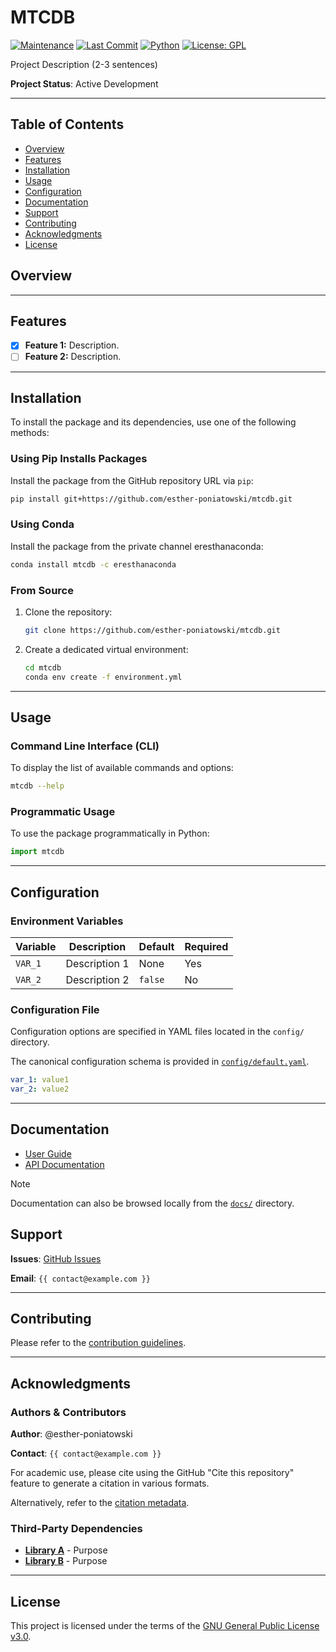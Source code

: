 # MTCDB

[![Maintenance](https://img.shields.io/maintenance/yes/2025)]()
[![Last Commit](https://img.shields.io/github/last-commit/esther-poniatowski/architekta)](https://github.com/esther-poniatowski/architekta/commits/main)
[![Python](https://img.shields.io/badge/python-supported-blue)](https://www.python.org/)
[![License: GPL](https://img.shields.io/badge/License-GPL-yellow.svg)](https://opensource.org/licenses/GPL-3.0)

Project Description (2-3 sentences)

**Project Status**: Active Development

---

## Table of Contents

- [Overview](#overview)
- [Features](#features)
- [Installation](#installation)
- [Usage](#usage)
- [Configuration](#configuration)
- [Documentation](#documentation)
- [Support](#support)
- [Contributing](#contributing)
- [Acknowledgments](#acknowledgments)
- [License](#license)

## Overview

---

## Features

- [X] **Feature 1:** Description.
- [ ] **Feature 2:** Description.

---

## Installation

To install the package and its dependencies, use one of the following methods:

### Using Pip Installs Packages

Install the package from the GitHub repository URL via `pip`:

```bash
pip install git+https://github.com/esther-poniatowski/mtcdb.git
```

### Using Conda

Install the package from the private channel eresthanaconda:

```bash
conda install mtcdb -c eresthanaconda
```

### From Source

1. Clone the repository:

      ```bash
      git clone https://github.com/esther-poniatowski/mtcdb.git
      ```

2. Create a dedicated virtual environment:

      ```bash
      cd mtcdb
      conda env create -f environment.yml
      ```

---

## Usage

### Command Line Interface (CLI)

To display the list of available commands and options:

```sh
mtcdb --help
```

### Programmatic Usage

To use the package programmatically in Python:

```python
import mtcdb
```

---

## Configuration

### Environment Variables

|Variable|Description|Default|Required|
|---|---|---|---|
|`VAR_1`|Description 1|None|Yes|
|`VAR_2`|Description 2|`false`|No|

### Configuration File

Configuration options are specified in YAML files located in the `config/` directory.

The canonical configuration schema is provided in [`config/default.yaml`](config/default.yaml).

```yaml
var_1: value1
var_2: value2
```

---

## Documentation

- [User Guide](https://esther-poniatowski.github.io/mtcdb/guide/)
- [API Documentation](https://esther-poniatowski.github.io/mtcdb/api/)

> [!NOTE]
> Documentation can also be browsed locally from the [`docs/`](docs/) directory.

## Support

**Issues**: [GitHub Issues](https://github.com/esther-poniatowski/mtcdb/issues)

**Email**: `{{ contact@example.com }}`

---

## Contributing

Please refer to the [contribution guidelines](CONTRIBUTING.md).

---

## Acknowledgments

### Authors & Contributors

**Author**: @esther-poniatowski

**Contact**: `{{ contact@example.com }}`

For academic use, please cite using the GitHub "Cite this repository" feature to
generate a citation in various formats.

Alternatively, refer to the [citation metadata](CITATION.cff).

### Third-Party Dependencies

- **[Library A](link)** - Purpose
- **[Library B](link)** - Purpose

---

## License

This project is licensed under the terms of the [GNU General Public License v3.0](LICENSE).
